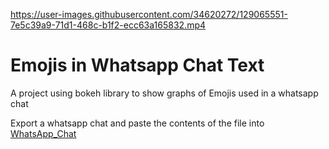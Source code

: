 

https://user-images.githubusercontent.com/34620272/129065551-7e5c39a9-71d1-468c-b1f2-ecc63a165832.mp4

# Emojis in Whatsapp Chat Text
A project using bokeh library to show graphs of Emojis used in a whatsapp chat

Export a whatsapp chat and paste the contents of the file into [WhatsApp_Chat](./WhatsApp_Chat.txt)
